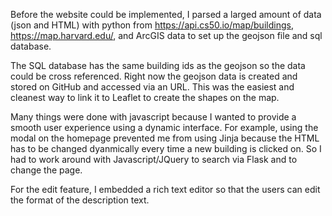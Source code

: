 Before the website could be implemented, I parsed a larged amount of data (json and HTML) with python from https://api.cs50.io/map/buildings, https://map.harvard.edu/, and ArcGIS data to set up the geojson file and sql database.

The SQL database has the same building ids as the geojson so the data could be cross referenced. Right now the geojson data is created and stored on GitHub and accessed via an URL.
This was the easiest and cleanest way to link it to Leaflet to create the shapes on the map.

Many things were done with javascript because I wanted to provide a smooth user experience using a dynamic interface.
For example, using the modal on the homepage prevented me from using Jinja because the HTML has to be changed dyanmically every time a new building is clicked on.
So I had to work around with Javascript/JQuery to search via Flask and to change the page.

For the edit feature, I embedded a rich text editor so that the users can edit the format of the description text.